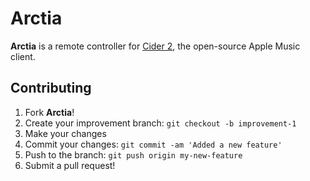 # Arctia

**Arctia** is a remote controller for [Cider 2](https://cider.sh), the open-source Apple Music client.


## Contributing
1. Fork **Arctia**!
2. Create your improvement branch: `git checkout -b improvement-1`
3. Make your changes
4. Commit your changes: `git commit -am 'Added a new feature'`
5. Push to the branch: `git push origin my-new-feature`
6. Submit a pull request!